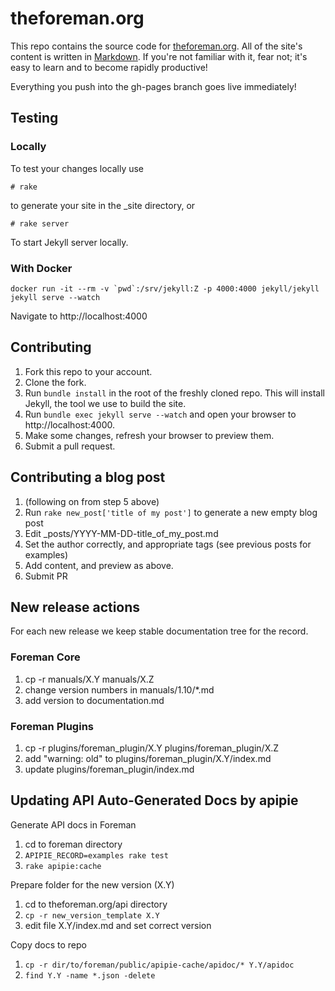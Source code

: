 # theforeman.org

This repo contains the source code for
[theforeman.org](http://theforeman.org). All of the site's content is written in
[Markdown](http://daringfireball.net/projects/markdown/syntax). If you're not familiar with it, fear not; it's easy
to learn and to become rapidly productive!

Everything you push into the gh-pages branch goes live immediately!

## Testing

### Locally

To test your changes locally use

    # rake

to generate your site in the \_site directory, or

    # rake server

To start Jekyll server locally.

### With Docker

```
docker run -it --rm -v `pwd`:/srv/jekyll:Z -p 4000:4000 jekyll/jekyll jekyll serve --watch
```

Navigate to http://localhost:4000

## Contributing

1. Fork this repo to your account.
2. Clone the fork.
3. Run `bundle install` in the root of the freshly cloned repo. This
   will install Jekyll, the tool we use to build the site.
4. Run `bundle exec jekyll serve --watch` and open your browser to http://localhost:4000.
5. Make some changes, refresh your browser to preview them.
6. Submit a pull request.

## Contributing a blog post

1. (following on from step 5 above)
2. Run `rake new_post['title of my post']` to generate a new empty blog post
3. Edit _posts/YYYY-MM-DD-title\_of\_my\_post.md
4. Set the author correctly, and appropriate tags (see previous posts for examples)
5. Add content, and preview as above.
6. Submit PR

## New release actions

For each new release we keep stable documentation tree for the record.

### Foreman Core

1. cp -r manuals/X.Y manuals/X.Z
1. change version numbers in manuals/1.10/*.md
1. add version to documentation.md

### Foreman Plugins

1. cp -r plugins/foreman_plugin/X.Y plugins/foreman_plugin/X.Z
1. add "warning: old" to plugins/foreman_plugin/X.Y/index.md
1. update plugins/foreman_plugin/index.md

## Updating API Auto-Generated Docs by apipie

Generate API docs in Foreman

1. cd to foreman directory
1. `APIPIE_RECORD=examples rake test`
1. `rake apipie:cache`

Prepare folder for the new version (X.Y)

1. cd to theforeman.org/api directory
1. `cp -r new_version_template X.Y`
1. edit file X.Y/index.md and set correct version

Copy docs to repo

1. `cp -r dir/to/foreman/public/apipie-cache/apidoc/* Y.Y/apidoc`
1. `find Y.Y -name *.json -delete`
